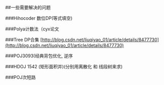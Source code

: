 ##一些需要解决的问题

###Hihocoder 数位DP(等式填空)

###Polya计数法（cyx论文

###Tree DP合集
[http://blog.csdn.net/liuqiyao_01/article/details/8477730](http://blog.csdn.net/liuqiyao_01/article/details/8477730)

###POJ3093(经典背包优化, 逆序

###HDOJ 1542 (矩形面积并)(分别用离散化 和 线段树来求)

###POJ次短路
